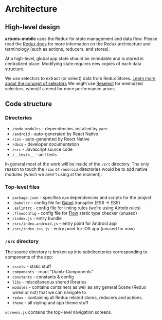 # Architecture

## High-level design

**artunis-mobile** uses the Redux for state management and data flow. Please
read the [Redux docs](http://redux.js.org) for more information on the Redux
architecture and terminology (such as actions, reducers, and stores).

At a high-level, global app state should be immutable and is stored in
centralized place. Modifying state requires new copies of each data structure.

We use selectors to extract (or select) data from Redux Stores. [Learn more
about the concept of selectors](http://redux.js.org/docs/recipes/ComputingDerivedData.html)
We might use [Reselect](https://github.com/reactjs/reselect) for memoized
selectors, when/if a need for more performance arises.

## Code structure

### Directories

* `/node_modules` - dependencies installed by `yarn`
* `/android` - auto-generated by React Native
* `/ios` - auto-generated by React Native
* `/docs` - developer documentation
* `/src` - Javascript source code
* `/__tests__` - unit tests

In general most of the work will be inside of the `/src` directory. The only
reason to touch the `/ios` or `/android` directories would be to add native
modules (which we aren't using at the moment).

### Top-level files
* `package.json` - specifies `npm` dependencies and scripts for the project
* `.babelrc` - config file for [Babel](https://babeljs.io/) transpiler (ES6
  -> ES5)
* `.eslintrc` - config file for linting rules (we're using Airbnb rules)
* `.flowconfig` - config file for [Flow](https://flowtype.org/) static type
checker (unused)
* `/index.js` - entry bundle
* `/src/index.android.js` - entry point for Android app 
* `/src/index.ios.js` - entry point for iOS app (unused for now)

### `/src` directory

The source directory is broken up into subdirectories corresponding to
components of the app:
* `assets` - static stuff
* `components` - react "Dumb-Components"
* `constants` - constants & config
* `libs` - miscellaneous shared libraries
* `modules` - contains containers as well as any general Scene (Redux wired or not) that we can navigate to
* `redux` - containing all Redux related stores, reducers and actions.
* `theme` - all styling and app theme stuff

`screens.js` contains the top-level navigation screens.
